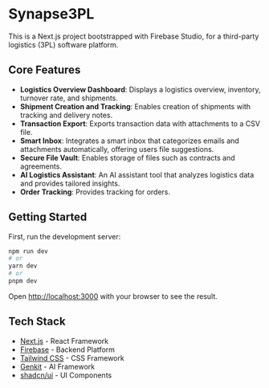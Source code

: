 # Synapse3PL

This is a Next.js project bootstrapped with Firebase Studio, for a third-party logistics (3PL) software platform.

## Core Features

- **Logistics Overview Dashboard**: Displays a logistics overview, inventory, turnover rate, and shipments.
- **Shipment Creation and Tracking**: Enables creation of shipments with tracking and delivery notes.
- **Transaction Export**: Exports transaction data with attachments to a CSV file.
- **Smart Inbox**: Integrates a smart inbox that categorizes emails and attachments automatically, offering users file suggestions.
- **Secure File Vault**: Enables storage of files such as contracts and agreements.
- **AI Logistics Assistant**: An AI assistant tool that analyzes logistics data and provides tailored insights.
- **Order Tracking**: Provides tracking for orders.

## Getting Started

First, run the development server:

```bash
npm run dev
# or
yarn dev
# or
pnpm dev
```

Open [http://localhost:3000](http://localhost:3000) with your browser to see the result.

## Tech Stack

- [Next.js](https://nextjs.org/) - React Framework
- [Firebase](https://firebase.google.com/) - Backend Platform
- [Tailwind CSS](https://tailwindcss.com/) - CSS Framework
- [Genkit](https://firebase.google.com/docs/genkit) - AI Framework
- [shadcn/ui](https://ui.shadcn.com/) - UI Components

